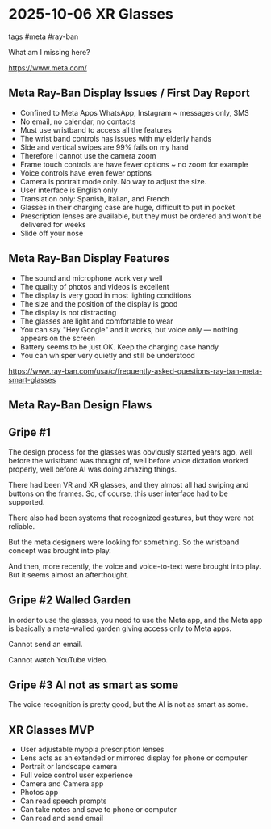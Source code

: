 # 2025-10-06 XR Glasses

tags #meta #ray-ban


What am I missing here?

https://www.meta.com/

## Meta Ray-Ban Display Issues / First Day Report

* Confined to Meta Apps WhatsApp, Instagram ~ messages only, SMS
* No email, no calendar, no contacts
* Must use wristband to access all the features
* The wrist band controls has issues with my elderly hands
* Side and vertical swipes are 99% fails on my hand
* Therefore I cannot use the camera zoom
* Frame touch controls are have fewer options ~ no zoom for example
* Voice controls have even fewer options
* Camera is portrait mode only. No way to adjust the size.
* User interface is English only
* Translation only: Spanish, Italian, and French
* Glasses in their charging case are huge, difficult to put in pocket
* Prescription lenses are available, but they must be ordered and won't be delivered for weeks
* Slide off your nose


## Meta Ray-Ban Display Features

* The sound and microphone work very well
* The quality of photos and videos is excellent
* The display is very good in most lighting conditions
* The size and the position of the display is good
* The display is not distracting
* The glasses are light and comfortable to wear
* You can say "Hey Google" and it works, but voice only — nothing appears on the screen
* Battery seems to be just OK. Keep the charging case handy
* You can whisper very quietly and still be understood

https://www.ray-ban.com/usa/c/frequently-asked-questions-ray-ban-meta-smart-glasses

## Meta Ray-Ban Design Flaws

## Gripe #1
The design process for the glasses was obviously started years ago, well before the wristband was thought of, well before voice dictation worked properly, well before AI was doing amazing things.

There had been VR and XR glasses, and they almost all had swiping and buttons on the frames. So, of course, this user interface had to be supported.

There also had been systems that recognized gestures, but they were not reliable.

But the meta designers were looking for something. So the wristband concept was brought into play.

And then, more recently, the voice and voice-to-text were brought into play. But it seems almost an afterthought.

## Gripe #2 Walled Garden

In order to use the glasses, you need to use the Meta app, and the Meta app is basically a meta-walled garden giving access only to Meta apps.

Cannot send an email.

Cannot watch YouTube video.

## Gripe #3 AI not as smart as some

The voice recognition is pretty good, but the AI is not as smart as some.

## XR Glasses MVP

* User adjustable myopia prescription lenses
* Lens acts as an extended or mirrored display for phone or computer
* Portrait or landscape camera
* Full voice control user experience
* Camera and Camera app
* Photos app
* Can read speech prompts
* Can take notes and save to phone or computer
* Can read and send email
